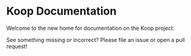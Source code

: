 # Koop Documentation

Welcome to the new home for documentation on the Koop project.

See something missing or incorrect? Please file an issue or open a pull request!
